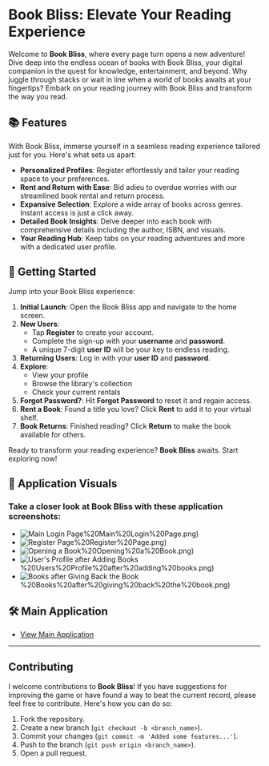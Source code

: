 # Book Bliss: Elevate Your Reading Experience

Welcome to **Book Bliss**, where every page turn opens a new adventure! Dive deep into the endless ocean of books with Book Bliss, your digital companion in the quest for knowledge, entertainment, and beyond. Why juggle through stacks or wait in line when a world of books awaits at your fingertips? Embark on your reading journey with Book Bliss and transform the way you read.

## 📚 Features

With Book Bliss, immerse yourself in a seamless reading experience tailored just for you. Here's what sets us apart:

- **Personalized Profiles**: Register effortlessly and tailor your reading space to your preferences.
- **Rent and Return with Ease**: Bid adieu to overdue worries with our streamlined book rental and return process.
- **Expansive Selection**: Explore a wide array of books across genres. Instant access is just a click away.
- **Detailed Book Insights**: Delve deeper into each book with comprehensive details including the author, ISBN, and visuals.
- **Your Reading Hub**: Keep tabs on your reading adventures and more with a dedicated user profile.

## 🚀 Getting Started

Jump into your Book Bliss experience:

1. **Initial Launch**: Open the Book Bliss app and navigate to the home screen.
2. **New Users**:
   - Tap **Register** to create your account.
   - Complete the sign-up with your **username** and **password**.
   - A unique 7-digit **user ID** will be your key to endless reading.
3. **Returning Users**: Log in with your **user ID** and **password**.
4. **Explore**:
   - View your profile
   - Browse the library's collection
   - Check your current rentals
5. **Forgot Password?**: Hit **Forgot Password** to reset it and regain access.
6. **Rent a Book**: Found a title you love? Click **Rent** to add it to your virtual shelf.
7. **Book Returns**: Finished reading? Click **Return** to make the book available for others.

Ready to transform your reading experience? **Book Bliss** awaits. Start exploring now!

## 📸 Application Visuals

### Take a closer look at Book Bliss with these application screenshots:

- ![Main Login Page](https://github.com/D-Kumar19/Book-Bliss/blob/master/Pictures/1)%20Main%20Login%20Page.png)
- ![Register Page](https://github.com/D-Kumar19/Book-Bliss/blob/master/Pictures/2)%20Register%20Page.png)
- ![Opening a Book](https://github.com/D-Kumar19/Book-Bliss/blob/master/Pictures/17)%20Opening%20a%20Book.png)
- ![User's Profile after Adding Books](https://github.com/D-Kumar19/Book-Bliss/blob/master/Pictures/22)%20Users%20Profile%20after%20adding%20books.png)
- ![Books after Giving Back the Book](https://github.com/D-Kumar19/Book-Bliss/blob/master/Pictures/25)%20Books%20after%20giving%20back%20the%20book.png)

## 🛠 Main Application

- [View Main Application](https://github.com/D-Kumar19/Book-Bliss/blob/master/src/main/java/com/example/libraryapp/MainActivity.java)

---

## Contributing

I welcome contributions to **Book Bliss**! If you have suggestions for improving the game or have found a way to beat the current record, please feel free to contribute. Here's how you can do so:

1. Fork the repository.
2. Create a new branch (`git checkout -b <branch_name>`).
3. Commit your changes (`git commit -m 'Added some features...'`).
4. Push to the branch (`git push origin <branch_name>`).
5. Open a pull request.
